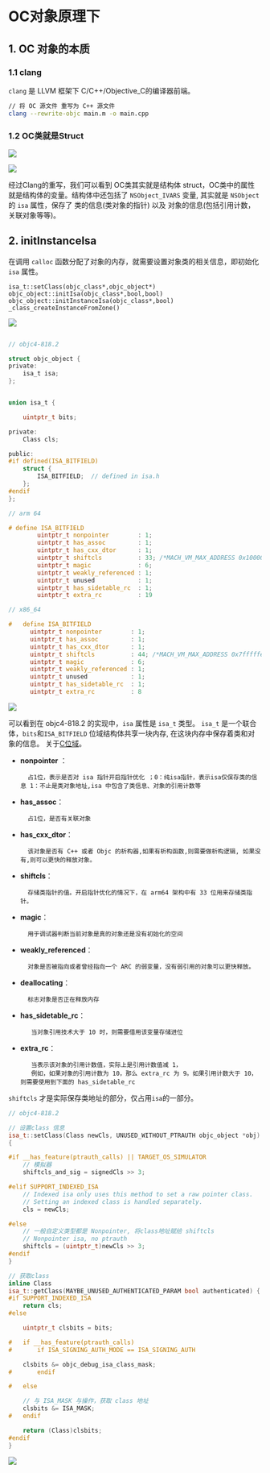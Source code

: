 # OC对象原理下

## 1. OC 对象的本质

### 1.1 clang
`clang` 是 LLVM 框架下 C/C++/Objective_C的编译器前端。


```sh
// 将 OC 源文件 重写为 C++ 源文件 
clang --rewrite-objc main.m -o main.cpp 
```

### 1.2 OC类就是Struct


![](https://pic.existorlive.cn/%E6%88%AA%E5%B1%8F2021-04-21%20%E4%B8%8B%E5%8D%889.21.33.png)

![](https://pic.existorlive.cn/%E6%88%AA%E5%B1%8F2021-04-21%20%E4%B8%8B%E5%8D%889.22.13.png)

经过Clang的重写，我们可以看到 OC类其实就是结构体 struct，OC类中的属性就是结构体的变量。结构体中还包括了 `NSObject_IVARS` 变量, 其实就是 `NSObject` 的 `isa` 属性，保存了 类的信息(类对象的指针) 以及 对象的信息(包括引用计数，关联对象等等)。


## 2. initInstanceIsa

在调用 `calloc` 函数分配了对象的内存，就需要设置对象类的相关信息，即初始化 `isa` 属性。

```
isa_t::setClass(objc_class*,objc_object*)
objc_object::initIsa(objc_class*,bool,bool)
objc_object::initInstanceIsa(objc_class*,bool)
_class_createInstanceFromZone()
```

![](https://pic.existorlive.cn/%E6%88%AA%E5%B1%8F2021-04-22%20%E4%B8%8B%E5%8D%887.14.54.png)


```c

// objc4-818.2 

struct objc_object {
private:
    isa_t isa;
};


union isa_t {

    uintptr_t bits;

private:
    Class cls;

public:
#if defined(ISA_BITFIELD)
    struct {
        ISA_BITFIELD;  // defined in isa.h
    };
#endif
};

// arm 64

# define ISA_BITFIELD                                                      \
        uintptr_t nonpointer        : 1;                                       \
        uintptr_t has_assoc         : 1;                                       \
        uintptr_t has_cxx_dtor      : 1;                                       \
        uintptr_t shiftcls          : 33; /*MACH_VM_MAX_ADDRESS 0x1000000000*/ \
        uintptr_t magic             : 6;                                       \
        uintptr_t weakly_referenced : 1;                                       \
        uintptr_t unused            : 1;                                       \
        uintptr_t has_sidetable_rc  : 1;                                       \
        uintptr_t extra_rc          : 19

// x86_64

#   define ISA_BITFIELD                                                        \
      uintptr_t nonpointer        : 1;                                         \
      uintptr_t has_assoc         : 1;                                         \
      uintptr_t has_cxx_dtor      : 1;                                         \
      uintptr_t shiftcls          : 44; /*MACH_VM_MAX_ADDRESS 0x7fffffe00000*/ \
      uintptr_t magic             : 6;                                         \
      uintptr_t weakly_referenced : 1;                                         \
      uintptr_t unused            : 1;                                         \
      uintptr_t has_sidetable_rc  : 1;                                         \
      uintptr_t extra_rc          : 8
```

![](https://pic.existorlive.cn/isa64%E6%83%85%E5%86%B5.jpeg)

可以看到在 objc4-818.2 的实现中，`isa` 属性是 `isa_t` 类型。 `isa_t` 是一个联合体，`bits`和`ISA_BITFIELD` 位域结构体共享一块内存, 在这块内存中保存着类和对象的信息。
关于[C位域](https://www.runoob.com/cprogramming/c-bit-fields.html)。

- **nonpointer** ：
  
        占1位，表示是否对 isa 指针开启指针优化 ；0：纯isa指针，表示isa仅保存类的信息 1：不⽌是类对象地址,isa 中包含了类信息、对象的引⽤计数等 

- **has_assoc**：
        
        占1位，是否有关联对象

- **has_cxx_dtor**：

        该对象是否有 C++ 或者 Objc 的析构器,如果有析构函数,则需要做析构逻辑, 如果没有,则可以更快的释放对象。

- **shiftcls**：

        存储类指针的值。开启指针优化的情况下，在 arm64 架构中有 33 位⽤来存储类指针。

- **magic**：
       
        ⽤于调试器判断当前对象是真的对象还是没有初始化的空间

- **weakly_referenced**：

        对象是否被指向或者曾经指向⼀个 ARC 的弱变量，没有弱引⽤的对象可以更快释放。


- **deallocating**：
        
        标志对象是否正在释放内存

- **has_sidetable_rc**：
  
         当对象引⽤技术⼤于 10 时，则需要借⽤该变量存储进位

- **extra_rc**：

         当表示该对象的引⽤计数值，实际上是引⽤计数值减 1，
         例如，如果对象的引⽤计数为 10，那么 extra_rc 为 9。如果引⽤计数⼤于 10，则需要使⽤到下⾯的 has_sidetable_rc


`shiftcls` 才是实际保存类地址的部分，仅占用`isa`的一部分。

```c++
// objc4-818.2 

// 设置class 信息
isa_t::setClass(Class newCls, UNUSED_WITHOUT_PTRAUTH objc_object *obj)
{

#if __has_feature(ptrauth_calls) || TARGET_OS_SIMULATOR
    // 模拟器
    shiftcls_and_sig = signedCls >> 3;

#elif SUPPORT_INDEXED_ISA
    // Indexed isa only uses this method to set a raw pointer class.
    // Setting an indexed class is handled separately.
    cls = newCls;

#else 
    // 一般自定义类型都是 Nonpointer, 将class地址赋给 shiftcls
    // Nonpointer isa, no ptrauth
    shiftcls = (uintptr_t)newCls >> 3;
#endif
}

// 获取class
inline Class
isa_t::getClass(MAYBE_UNUSED_AUTHENTICATED_PARAM bool authenticated) {
#if SUPPORT_INDEXED_ISA
    return cls;
#else

    uintptr_t clsbits = bits;

#   if __has_feature(ptrauth_calls)
#       if ISA_SIGNING_AUTH_MODE == ISA_SIGNING_AUTH

    clsbits &= objc_debug_isa_class_mask;
#       endif

#   else

    // 与 ISA_MASK 与操作，获取 class 地址
    clsbits &= ISA_MASK;
#   endif

    return (Class)clsbits;
#endif
}
```

![](https://pic.existorlive.cn/%E6%88%AA%E5%B1%8F2021-04-22%20%E4%B8%8B%E5%8D%888.56.49.png)

